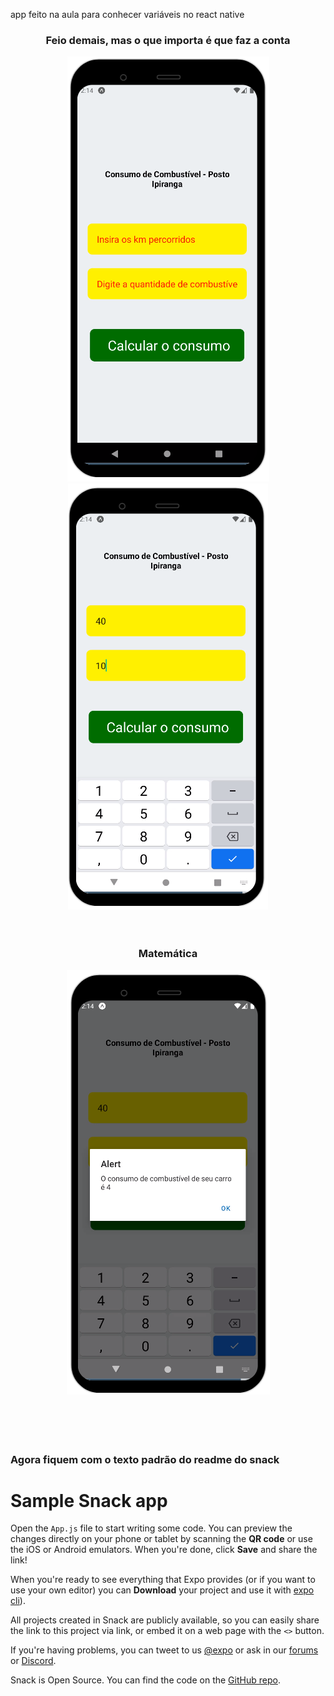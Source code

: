 app feito na aula para conhecer variáveis no react native
<br>
<div align="center">
  <h3>Feio demais, mas o que importa é que faz a conta</h3>
  <img src="ImagemApp/1.png"> <img src="ImagemApp/2.png">
</div>
<br><br>
<div align="center">
  <h3>Matemática</h3>
  <img src="ImagemApp/3.png">
</div>
<br><br><br><br>
  <h3>Agora fiquem com o texto padrão do readme do snack</h3>

# Sample Snack app

Open the `App.js` file to start writing some code. You can preview the changes directly on your phone or tablet by scanning the **QR code** or use the iOS or Android emulators. When you're done, click **Save** and share the link!

When you're ready to see everything that Expo provides (or if you want to use your own editor) you can **Download** your project and use it with [expo cli](https://docs.expo.dev/get-started/installation/#expo-cli)).

All projects created in Snack are publicly available, so you can easily share the link to this project via link, or embed it on a web page with the `<>` button.

If you're having problems, you can tweet to us [@expo](https://twitter.com/expo) or ask in our [forums](https://forums.expo.dev/c/expo-dev-tools/61) or [Discord](https://chat.expo.dev/).

Snack is Open Source. You can find the code on the [GitHub repo](https://github.com/expo/snack).
